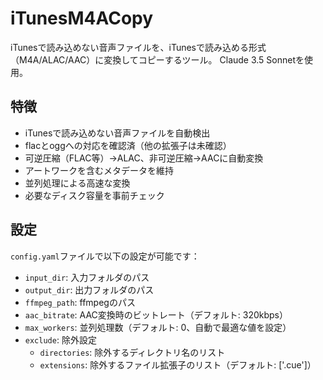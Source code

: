 # iTunesM4ACopy

iTunesで読み込めない音声ファイルを、iTunesで読み込める形式（M4A/ALAC/AAC）に変換してコピーするツール。
Claude 3.5 Sonnetを使用。

## 特徴

- iTunesで読み込めない音声ファイルを自動検出
- flacとoggへの対応を確認済（他の拡張子は未確認）
- 可逆圧縮（FLAC等）→ALAC、非可逆圧縮→AACに自動変換
- アートワークを含むメタデータを維持
- 並列処理による高速な変換
- 必要なディスク容量を事前チェック

## 設定

`config.yaml`ファイルで以下の設定が可能です：

- `input_dir`: 入力フォルダのパス
- `output_dir`: 出力フォルダのパス
- `ffmpeg_path`: ffmpegのパス
- `aac_bitrate`: AAC変換時のビットレート（デフォルト: 320kbps）
- `max_workers`: 並列処理数（デフォルト: 0、自動で最適な値を設定）
- `exclude`: 除外設定
  - `directories`: 除外するディレクトリ名のリスト
  - `extensions`: 除外するファイル拡張子のリスト（デフォルト: ['.cue']）
